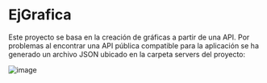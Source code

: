 # EjGrafica

Este proyecto se basa en la creación de gráficas a partir de una API. Por problemas al encontrar una API pública compatible para la aplicación se ha generado un archivo JSON ubicado en la carpeta servers del proyecto:



![image](https://user-images.githubusercontent.com/99329191/164226039-3e0df1f1-2a8c-47b3-a52e-da6720198843.png)
